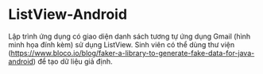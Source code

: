 # ListView-Android
Lập trình ứng dụng có giao diện danh sách tương tự ứng dụng Gmail (hình minh họa đính kèm) sử dụng ListView. Sinh viên có thể dùng thư viện (https://www.bloco.io/blog/faker-a-library-to-generate-fake-data-for-java-android) để tạo dữ liệu giả định.